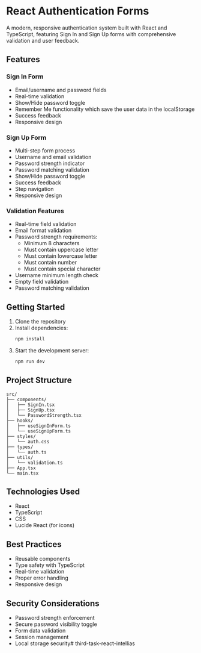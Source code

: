 # React Authentication Forms

A modern, responsive authentication system built with React and TypeScript, featuring Sign In and Sign Up forms with comprehensive validation and user feedback.

## Features

### Sign In Form
- Email/username and password fields
- Real-time validation
- Show/Hide password toggle
- Remember Me functionality which save the user data in the localStorage
- Success feedback
- Responsive design

### Sign Up Form
- Multi-step form process
- Username and email validation
- Password strength indicator
- Password matching validation
- Show/Hide password toggle
- Success feedback
- Step navigation
- Responsive design

### Validation Features
- Real-time field validation
- Email format validation
- Password strength requirements:
  - Minimum 8 characters
  - Must contain uppercase letter
  - Must contain lowercase letter
  - Must contain number
  - Must contain special character
- Username minimum length check
- Empty field validation
- Password matching validation

## Getting Started

1. Clone the repository
2. Install dependencies:
   ```bash
   npm install
   ```
3. Start the development server:
   ```bash
   npm run dev
   ```

## Project Structure

```
src/
├── components/
│   ├── SignIn.tsx
│   ├── SignUp.tsx
│   └── PasswordStrength.tsx
├── hooks/
│   ├── useSignInForm.ts
│   └── useSignUpForm.ts
├── styles/
│   └── auth.css
├── types/
│   └── auth.ts
├── utils/
│   └── validation.ts
├── App.tsx
└── main.tsx
```

## Technologies Used

- React
- TypeScript
- CSS
- Lucide React (for icons)

## Best Practices

- Reusable components
- Type safety with TypeScript
- Real-time validation
- Proper error handling
- Responsive design

## Security Considerations

- Password strength enforcement
- Secure password visibility toggle
- Form data validation
- Session management
- Local storage security#   t h i r d - t a s k - r e a c t - i n t e l l i a s  
 